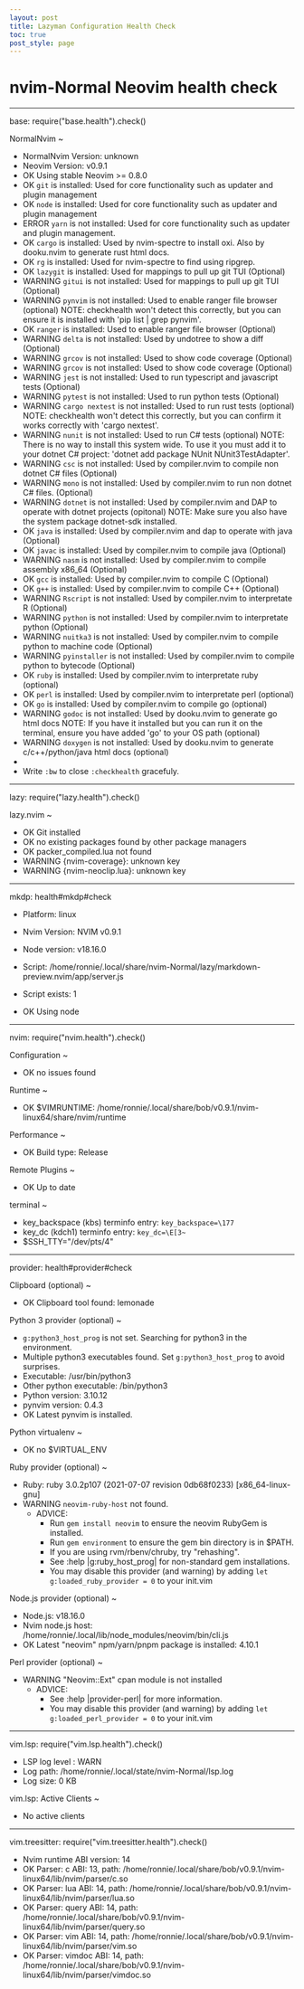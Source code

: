 ```yaml
---
layout: post
title: Lazyman Configuration Health Check
toc: true
post_style: page
---
```


# nvim-Normal Neovim health check

--------
base: require("base.health").check()

NormalNvim ~
- NormalNvim Version: unknown
- Neovim Version: v0.9.1
- OK Using stable Neovim >= 0.8.0
- OK `git` is installed: Used for core functionality such as updater and plugin management
- OK `node` is installed: Used for core functionality such as updater and plugin management
- ERROR `yarn` is not installed: Used for core functionality such as updater and plugin management.
- OK `cargo` is installed: Used by nvim-spectre to install oxi. Also by dooku.nvim to generate rust html docs.
- OK `rg` is installed: Used for nvim-spectre to find using ripgrep.
- OK `lazygit` is installed: Used for mappings to pull up git TUI (Optional)
- WARNING `gitui` is not installed: Used for mappings to pull up git TUI (Optional)
- WARNING `pynvim` is not installed: Used to enable ranger file browser (optional)
  NOTE: checkhealth won't detect this correctly, but you can ensure it is installed with 'pip list | grep pynvim'.
- OK `ranger` is installed: Used to enable ranger file browser (Optional)
- WARNING `delta` is not installed: Used by undotree to show a diff (Optional)
- WARNING `grcov` is not installed: Used to show code coverage (Optional)
- WARNING `grcov` is not installed: Used to show code coverage (Optional)
- WARNING `jest` is not installed: Used to run typescript and javascript tests (Optional)
- WARNING `pytest` is not installed: Used to run python tests (Optional)
- WARNING `cargo nextest` is not installed: Used to run rust tests (optional)
  NOTE: checkhealth won't detect this correctly, but you can confirm it works correctly with 'cargo nextest'.
- WARNING `nunit` is not installed: Used to run C# tests (optional)
  NOTE: There is no way to install this system wide. To use it you must add it to your dotnet C# project: 'dotnet add package NUnit NUnit3TestAdapter'.
- WARNING `csc` is not installed: Used by compiler.nvim to compile non dotnet C# files (Optional)
- WARNING `mono` is not installed: Used by compiler.nvim to run non dotnet C# files. (Optional)
- WARNING `dotnet` is not installed: Used by compiler.nvim and DAP to operate with dotnet projects (opitonal)
  NOTE: Make sure you also have the system package dotnet-sdk installed.
- OK `java` is installed: Used by compiler.nvim and dap to operate with java (Optional)
- OK `javac` is installed: Used by compiler.nvim to compile java (Optional)
- WARNING `nasm` is not installed: Used by compiler.nvim to compile assembly x86_64 (Optional)
- OK `gcc` is installed: Used by compiler.nvim to compile C (Optional)
- OK `g++` is installed: Used by compiler.nvim to compile C++ (Optional)
- WARNING `Rscript` is not installed: Used by compiler.nvim to interpretate R (Optional)
- WARNING `python` is not installed: Used by compiler.nvim to interpretate python (Optional)
- WARNING `nuitka3` is not installed: Used by compiler.nvim to compile python to machine code (Optional)
- WARNING `pyinstaller` is not installed: Used by compiler.nvim to compile python to bytecode (Optional)
- OK `ruby` is installed: Used by compiler.nvim to interpretate ruby (optional)
- OK `perl` is installed: Used by compiler.nvim to interpretate perl (optional)
- OK `go` is installed: Used by compiler.nvim to compile go (optional)
- WARNING `godoc` is not installed: Used by dooku.nvim to generate go html docs
  NOTE: If you have it installed but you can run it on the terminal, ensure you have added 'go' to your OS path (optional)
- WARNING `doxygen` is not installed: Used by dooku.nvim to generate c/c++/python/java html docs (optional)
- 
- Write `:bw` to close `:checkhealth` gracefuly.

--------
lazy: require("lazy.health").check()

lazy.nvim ~
- OK Git installed
- OK no existing packages found by other package managers
- OK packer_compiled.lua not found
- WARNING {nvim-coverage}: unknown key <requires>
- WARNING {nvim-neoclip.lua}: unknown key <requires>

--------
mkdp: health#mkdp#check

- Platform: linux
- Nvim Version: NVIM v0.9.1
- Node version: v18.16.0

- Script: /home/ronnie/.local/share/nvim-Normal/lazy/markdown-preview.nvim/app/server.js
- Script exists: 1
- OK Using node

--------
nvim: require("nvim.health").check()

Configuration ~
- OK no issues found

Runtime ~
- OK $VIMRUNTIME: /home/ronnie/.local/share/bob/v0.9.1/nvim-linux64/share/nvim/runtime

Performance ~
- OK Build type: Release

Remote Plugins ~
- OK Up to date

terminal ~
- key_backspace (kbs) terminfo entry: `key_backspace=\177`
- key_dc (kdch1) terminfo entry: `key_dc=\E[3~`
- $SSH_TTY="/dev/pts/4"

--------
provider: health#provider#check

Clipboard (optional) ~
- OK Clipboard tool found: lemonade

Python 3 provider (optional) ~
- `g:python3_host_prog` is not set.  Searching for python3 in the environment.
- Multiple python3 executables found.  Set `g:python3_host_prog` to avoid surprises.
- Executable: /usr/bin/python3
- Other python executable: /bin/python3
- Python version: 3.10.12
- pynvim version: 0.4.3
- OK Latest pynvim is installed.

Python virtualenv ~
- OK no $VIRTUAL_ENV

Ruby provider (optional) ~
- Ruby: ruby 3.0.2p107 (2021-07-07 revision 0db68f0233) [x86_64-linux-gnu]
- WARNING `neovim-ruby-host` not found.
  - ADVICE:
    - Run `gem install neovim` to ensure the neovim RubyGem is installed.
    - Run `gem environment` to ensure the gem bin directory is in $PATH.
    - If you are using rvm/rbenv/chruby, try "rehashing".
    - See :help |g:ruby_host_prog| for non-standard gem installations.
    - You may disable this provider (and warning) by adding `let g:loaded_ruby_provider = 0` to your init.vim

Node.js provider (optional) ~
- Node.js: v18.16.0
- Nvim node.js host: /home/ronnie/.local/lib/node_modules/neovim/bin/cli.js
- OK Latest "neovim" npm/yarn/pnpm package is installed: 4.10.1

Perl provider (optional) ~
- WARNING "Neovim::Ext" cpan module is not installed
  - ADVICE:
    - See :help |provider-perl| for more information.
    - You may disable this provider (and warning) by adding `let g:loaded_perl_provider = 0` to your init.vim

--------
vim.lsp: require("vim.lsp.health").check()

- LSP log level : WARN
- Log path: /home/ronnie/.local/state/nvim-Normal/lsp.log
- Log size: 0 KB

vim.lsp: Active Clients ~
- No active clients

--------
vim.treesitter: require("vim.treesitter.health").check()

- Nvim runtime ABI version: 14
- OK Parser: c          ABI: 13, path: /home/ronnie/.local/share/bob/v0.9.1/nvim-linux64/lib/nvim/parser/c.so
- OK Parser: lua        ABI: 14, path: /home/ronnie/.local/share/bob/v0.9.1/nvim-linux64/lib/nvim/parser/lua.so
- OK Parser: query      ABI: 14, path: /home/ronnie/.local/share/bob/v0.9.1/nvim-linux64/lib/nvim/parser/query.so
- OK Parser: vim        ABI: 14, path: /home/ronnie/.local/share/bob/v0.9.1/nvim-linux64/lib/nvim/parser/vim.so
- OK Parser: vimdoc     ABI: 14, path: /home/ronnie/.local/share/bob/v0.9.1/nvim-linux64/lib/nvim/parser/vimdoc.so

